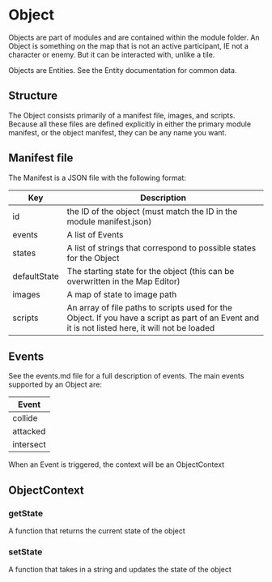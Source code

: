# Object

Objects are part of modules and are contained within the module folder. An Object is something on the map that is not an active participant, IE not a character or enemy. But it can be interacted with, unlike a tile.

Objects are Entities. See the Entity documentation for common data.

## Structure

The Object consists primarily of a manifest file, images, and scripts. Because all these files are defined explicitly in either the primary module manifest, or the object manifest, they can be any name you want.

## Manifest file

The Manifest is a JSON file with the following format:

| Key | Description |
| -- | -- |
| id | the ID of the object (must match the ID in the module manifest.json) |
| events | A list of Events |
| states | A list of strings that correspond to possible states for the Object |
| defaultState | The starting state for the object (this can be overwritten in the Map Editor) |
| images | A map of state to image path |
| scripts | An array of file paths to scripts used for the Object. If you have a script as part of an Event and it is not listed here, it will not be loaded |

## Events

See the events.md file for a full description of events. The main events supported by an Object are:

| Event |
| -- |
| collide |
| attacked |
| intersect |

When an Event is triggered, the context will be an ObjectContext

## ObjectContext

### getState

A function that returns the current state of the object

### setState

A function that takes in a string and updates the state of the object